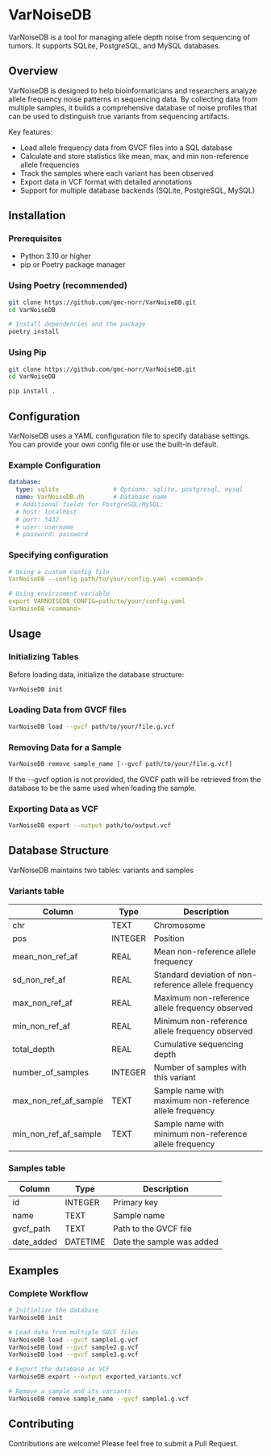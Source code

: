 # VarNoiseDB

VarNoiseDB is a tool for managing allele depth noise from sequencing of tumors. It supports SQLite, PostgreSQL, and MySQL databases.

## Overview

VarNoiseDB is designed to help bioinformaticians and researchers analyze allele frequency noise patterns in sequencing data. By collecting data from multiple samples, it builds a comprehensive database of noise profiles that can be used to distinguish true variants from sequencing artifacts.

Key features:
- Load allele frequency data from GVCF files into a SQL database
- Calculate and store statistics like mean, max, and min non-reference allele frequencies
- Track the samples where each variant has been observed
- Export data in VCF format with detailed annotations
- Support for multiple database backends (SQLite, PostgreSQL, MySQL)

## Installation

### Prerequisites

- Python 3.10 or higher
- pip or Poetry package manager

### Using Poetry (recommended)

```bash
git clone https://github.com/gmc-norr/VarNoiseDB.git
cd VarNoiseDB

# Install dependencies and the package
poetry install
```

### Using Pip
```bash
git clone https://github.com/gmc-norr/VarNoiseDB.git
cd VarNoiseDB

pip install .
```

## Configuration
VarNoiseDB uses a YAML configuration file to specify database settings. You can provide your own config file or use the built-in default.

### Example Configuration
```yaml
database:
  type: sqlite               # Options: sqlite, postgresql, mysql
  name: VarNoiseDB.db        # Database name
  # Additional fields for PostgreSQL/MySQL:
  # host: localhost
  # port: 5432
  # user: username
  # password: password
```

### Specifying configuration
```yaml
# Using a custom config file
VarNoiseDB --config path/to/your/config.yaml <command>

# Using environment variable
export VARNOISEDB_CONFIG=path/to/your/config.yaml
VarNoiseDB <command>
```

## Usage

### Initializing Tables
Before loading data, initialize the database structure:

```bash
VarNoiseDB init
```

### Loading Data from GVCF files

```bash
VarNoiseDB load --gvcf path/to/your/file.g.vcf
```

### Removing Data for a Sample

```bash
VarNoiseDB remove sample_name [--gvcf path/to/your/file.g.vcf]
```
If the --gvcf option is not provided, the GVCF path will be retrieved from the database to be the same used when loading the sample.

### Exporting Data as VCF

```bash
VarNoiseDB export --output path/to/output.vcf
```
## Database Structure 

VarNoiseDB maintains two tables: variants and samples

### Variants table

| Column                  | Type    | Description                                     |
|-------------------------|---------|-------------------------------------------------|
| chr                     | TEXT    | Chromosome                                      |
| pos                     | INTEGER | Position                                        |
| mean_non_ref_af         | REAL    | Mean non-reference allele frequency             |
| sd_non_ref_af           | REAL    | Standard deviation of non-reference allele frequency |
| max_non_ref_af          | REAL    | Maximum non-reference allele frequency observed |
| min_non_ref_af          | REAL    | Minimum non-reference allele frequency observed |
| total_depth             | REAL    | Cumulative sequencing depth                     |
| number_of_samples       | INTEGER | Number of samples with this variant             |
| max_non_ref_af_sample   | TEXT    | Sample name with maximum non-reference allele frequency |
| min_non_ref_af_sample   | TEXT    | Sample name with minimum non-reference allele frequency |

### Samples table

| Column     | Type      | Description                |
|------------|-----------|----------------------------|
| id         | INTEGER   | Primary key                |
| name       | TEXT      | Sample name                |
| gvcf_path  | TEXT      | Path to the GVCF file      |
| date_added | DATETIME  | Date the sample was added  |

## Examples

### Complete Workflow

```bash
# Initialize the database
VarNoiseDB init

# Load data from multiple GVCF files
VarNoiseDB load --gvcf sample1.g.vcf
VarNoiseDB load --gvcf sample2.g.vcf
VarNoiseDB load --gvcf sample3.g.vcf

# Export the database as VCF
VarNoiseDB export --output exported_variants.vcf

# Remove a sample and its variants
VarNoiseDB remove sample_name --gvcf sample1.g.vcf
```

## Contributing

Contributions are welcome! Please feel free to submit a Pull Request.

